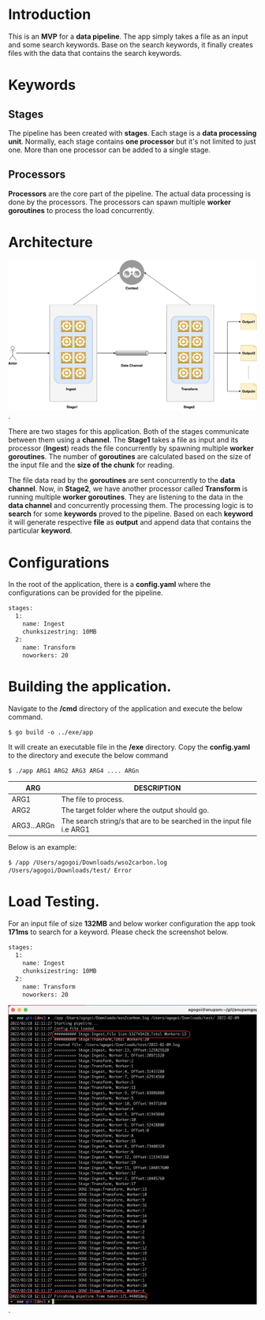 # Introduction
This is an **MVP** for a **data pipeline**. The app simply takes a file as an input and some search keywords.
Base on the search keywords, it finally creates files with the data that contains the search keywords.



# Keywords
## Stages
The pipeline has been created with **stages**. Each stage is a **data processing unit**. Normally, each stage contains **one processor** but it's
not limited to just one. More than one processor can be added to a single stage.

## Processors
**Processors** are the core part of the pipeline. The actual data processing is done by the processors. The processors can spawn multiple
**worker goroutines** to process the load concurrently.

# Architecture
![](./doc/pipeline.jpeg "Architecture").

There are two stages for this application. Both of the stages communicate between them using a **channel**.
The **Stage1** takes a file as input and its processor (**Ingest**) reads the file concurrently by spawning multiple **worker goroutines**.
The number of **goroutines** are calculated based on the size of the input file and the **size of the chunk** for reading.


The file data read by the **goroutines** are sent concurrently to the **data channel**. Now, in **Stage2**, we have another processor 
called **Transform** is running multiple **worker goroutines**. They are listening to the data in the **data channel** and concurrently processing them.
The processing logic is to **search** for some **keywords** proved to the pipeline. Based on each **keyword**
it will generate respective **file** as **output** and append data that contains the particular **keyword**.


# Configurations
In the root of the application, there is a **config.yaml** where the configurations can be provided for the pipeline.
```
stages:
  1:
    name: Ingest
    chunksizestring: 10MB
  2:
    name: Transform
    noworkers: 20
```

# Building the application.
Navigate to the **/cmd** directory of the application and execute the below command.
```
$ go build -o ../exe/app
```

It will create an executable file in the **/exe** directory. Copy the **config.yaml** to the directory and execute the below command

```
$ ./app ARG1 ARG2 ARG3 ARG4 .... ARGn
```

| ARG         | DESCRIPTION                                                            |
|-------------|------------------------------------------------------------------------|
| ARG1        | The file to process.                                                   |
| ARG2        | The target folder where the output should go.                          |
| ARG3...ARGn | The search string/s that are to be searched in the input file i.e ARG1 |

Below is an example:
```
$ /app /Users/agogoi/Downloads/wso2carbon.log /Users/agogoi/Downloads/test/ Error
```

# Load Testing.

For an input file of size **132MB** and below worker configuration the app took **171ms** to search for a keyword.
Please check the screenshot below.
```
stages:
  1:
    name: Ingest
    chunksizestring: 10MB
  2:
    name: Transform
    noworkers: 20
```

![](./doc/performance_test.png "Architecture").





